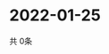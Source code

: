 # 2022-01-25
  共 0条

  <!-- BEGIN -->
  <!-- 最后更新时间Tue Jan 25 2022 05:02:59 GMT+0000 (Coordinated Universal Time) -->
  
  <!-- END -->
  
  